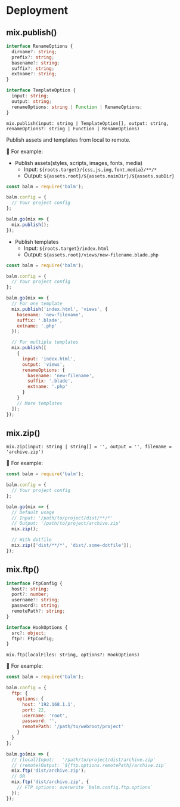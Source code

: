 # Deployment

## mix.publish()

```ts
interface RenameOptions {
  dirname?: string;
  prefix?: string;
  basename?: string;
  suffix?: string;
  extname?: string;
}

interface TemplateOption {
  input: string;
  output: string;
  renameOptions: string | Function | RenameOptions;
}
```

`mix.publish(input: string | TemplateOption[], output: string, renameOptions?: string | Function | RenameOptions)`

Publish assets and templates from local to remote.

:chestnut: For example:

- Publish assets(styles, scripts, images, fonts, media)
  - Input: `${roots.target}/{css,js,img,font,media}/**/*`
  - Output: `${assets.root}/${assets.mainDir}/${assets.subDir}`

```js
const balm = require('balm');

balm.config = {
  // Your project config
};

balm.go(mix => {
  mix.publish();
});
```

- Publish templates
  - Input: `${roots.target}/index.html`
  - Output: `${assets.root}/views/new-filename.blade.php`

```js
const balm = require('balm');

balm.config = {
  // Your project config
};

balm.go(mix => {
  // For one template
  mix.publish('index.html', 'views', {
    basename: 'new-filename',
    suffix: '.blade',
    extname: '.php'
  });

  // For multiple templates
  mix.publish([
    {
      input: 'index.html',
      output: 'views',
      renameOptions: {
        basename: 'new-filename',
        suffix: '.blade',
        extname: '.php'
      }
    }
    // More templates
  ]);
});
```

## mix.zip()

`mix.zip(input: string | string[] = '', output = '', filename = 'archive.zip')`

:chestnut: For example:

```js
const balm = require('balm');

balm.config = {
  // Your project config
};

balm.go(mix => {
  // Default usage
  // Input: '/path/to/project/dist/**/*'
  // Output: '/path/to/project/archive.zip'
  mix.zip();

  // With dotfile
  mix.zip(['dist/**/*', 'dist/.some-dotfile']);
});
```

## mix.ftp()

```ts
interface FtpConfig {
  host?: string;
  port?: number;
  username?: string;
  password?: string;
  remotePath?: string;
}

interface HookOptions {
  src?: object;
  ftp?: FtpConfig;
}
```

`mix.ftp(localFiles: string, options?: HookOptions)`

:chestnut: For example:

```js
const balm = require('balm');

balm.config = {
  ftp: {
    options: {
      host: '192.168.1.1',
      port: 22,
      username: 'root',
      password: '',
      remotePath: '/path/to/webroot/project'
    }
  }
};

balm.go(mix => {
  // (local)Input:   '/path/to/project/dist/archive.zip'
  // (remote)Output: `${ftp.options.remotePath}/archive.zip`
  mix.ftp('dist/archive.zip');
  // OR
  mix.ftp('dist/archive.zip', {
    // FTP options: overwrite `balm.config.ftp.options`
  });
});
```
